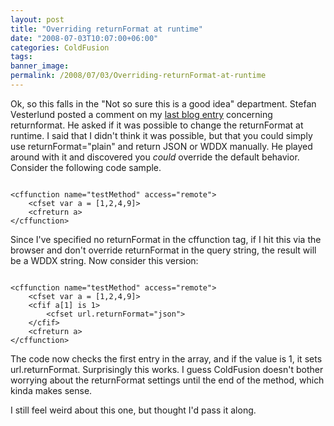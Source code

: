 ```yaml
---
layout: post
title: "Overriding returnFormat at runtime"
date: "2008-07-03T10:07:00+06:00"
categories: ColdFusion 
tags: 
banner_image: 
permalink: /2008/07/03/Overriding-returnFormat-at-runtime
---
```


Ok, so this falls in the "Not so sure this is a good idea" department. Stefan Vesterlund posted a comment on my <a href="http://www.raymondcamden.com/index.cfm/2008/6/3/Be-careful-with-returnFormat-and-JSON">last blog entry</a> concerning returnformat. He asked if it was possible to change the returnFormat at runtime. I said that I didn't think it was possible, but that you could simply use returnFormat="plain" and return JSON or WDDX manually. He played around with it and discovered you <i>could</i> override the default behavior. Consider the following code sample.
<!--more-->
<code>
&lt;cffunction name="testMethod" access="remote"&gt;
	&lt;cfset var a = [1,2,4,9]&gt;
	&lt;cfreturn a&gt;
&lt;/cffunction&gt;
</code>

Since I've specified no returnFormat in the cffunction tag, if I hit this via the browser and don't override returnFormat in the query string, the result will be a WDDX string. Now consider this version:

<code>
&lt;cffunction name="testMethod" access="remote"&gt;
	&lt;cfset var a = [1,2,4,9]&gt;
	&lt;cfif a[1] is 1&gt;
		&lt;cfset url.returnFormat="json"&gt;
	&lt;/cfif&gt;
	&lt;cfreturn a&gt;
&lt;/cffunction&gt;
</code>

The code now checks the first entry in the array, and if the value is 1, it sets url.returnFormat. Surprisingly this works. I guess ColdFusion doesn't bother worrying about the returnFormat settings until the end of the method, which kinda makes sense.

I still feel weird about this one, but thought I'd pass it along.